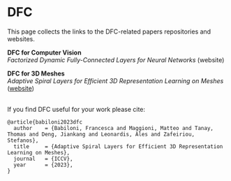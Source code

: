 # DFC

This page collects the links to the DFC-related papers repositories and websites.
<br>

<b>DFC for Computer Vision</b>
<br>
<i>Factorized Dynamic Fully-Connected Layers for Neural Networks</i> (website)
<br>


<b>DFC for 3D Meshes</b>
<br>
<i>Adaptive Spiral Layers for Efficient 3D Representation Learning on Meshes</i> ([website](https://Fb2221.github.io))
<br><br>


If you find DFC useful for your work please cite:
```
@article{babiloni2023dfc
  author    = {Babiloni, Francesca and Maggioni, Matteo and Tanay, Thomas and Deng, Jiankang and Leonardis, Ales and Zafeiriou, Stefanos},
  title     = {Adaptive Spiral Layers for Efficient 3D Representation Learning on Meshes},
  journal   = {ICCV},
  year      = {2023},
}
```

